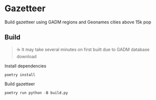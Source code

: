 # Gazetteer

Build gazetteer using GADM regions and Geonames cities above 15k pop

## Build

> :coffee: It may take several minutes on first built due to GADM database download

Install dependencies

```shell
poetry install
```

Build gazetteer

```shell
poetry run python -B build.py
```
